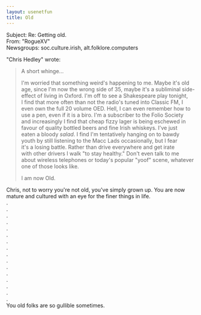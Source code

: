```yaml
---   
layout: usenetfun   
title: Old   
---   
```

   
   
 Subject: Re: Getting old.   
From: &quot;RogueXV&quot;   
Newsgroups: soc.culture.irish, alt.folklore.computers   
   
&quot;Chris Hedley&quot; wrote:   
>   
> A short whinge...   
>   
> I'm worried that something weird's happening to me.  Maybe it's old   
> age, since I'm now the wrong side of 35, maybe it's a subliminal side-   
> effect of living in Oxford.  I'm off to see a Shakespeare play tonight,   
> I find that more often than not the radio's tuned into Classic FM, I   
> even own the full 20 volume OED.  Hell, I can even remember how to   
 > use a pen, even if it is a biro.  I'm a subscriber to the Folio Society   
> and increasingly I find that cheap fizzy lager is being eschewed in   
> favour of quality bottled beers and fine Irish whiskeys.  I've just   
> eaten a bloody _salad_.  I find I'm tentatively hanging on to bawdy   
> youth by still listening to the Macc Lads occasionally, but I fear   
> it's a losing battle.  Rather than drive everywhere and get irate   
> with other drivers I walk &quot;to stay healthy.&quot;  Don't even talk to me   
> about wireless telephones or today's popular &quot;yoof&quot; scene, whatever   
> one of those looks like.   
>   
> I am now Old.   
>   
Chris, not to worry you're not old, you've simply grown up.  You are now mature and cultured with an eye for the finer things in life.   
.   
.   
.   
.   
.   
.   
.   
.   
.   
.   
.   
.   
.   
.   
.   
.   
You old folks are so gullible sometimes.   
   
   
   

